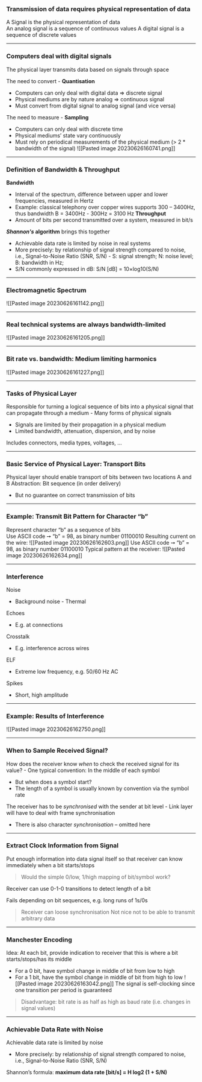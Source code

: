 ### Transmission of data requires physical representation of data
A Signal is the physical representation of data  
An analog signal is a sequence of continuous values A digital signal is a sequence of discrete values

---
### Computers deal with digital signals

The physical layer transmits data based on signals through space

The need to convert - **Quantisation**  
- Computers can only deal with digital data => discrete signal  
- Physical mediums are by nature analog => continuous signal  
- Must convert from digital signal to analog signal (and vice versa)

The need to measure - **Sampling**
- Computers can only deal with discrete time  
- Physical mediums’ state vary continuously  
- Must rely on periodical measurements of the physical medium (> 2 * bandwidth of the signal)
![[Pasted image 20230626160741.png]]

---
### Definition of Bandwidth & Throughput
**Bandwidth**  
- Interval of the spectrum, difference between upper and lower frequencies, measured in Hertz
- Example: classical telephony over copper wires supports 300 – 3400Hz, thus bandwidth B = 3400Hz - 300Hz = 3100 Hz
**Throughput**  
- Amount of bits per second transmitted over a system, measured in bit/s

**_Shannon's_ algorithm** brings this together  
- Achievable data rate is limited by noise in real systems  
- More precisely: by relationship of signal strength compared to noise, i.e., Signal-to-Noise Ratio (SNR, S/N) - S: signal strength; N: noise level; B: bandwidth in Hz;  
- S/N commonly expressed in dB: S/N [dB] = 10×log10(S/N)
---
### Electromagnetic Spectrum
![[Pasted image 20230626161142.png]]

---
### Real technical systems are always bandwidth-limited
![[Pasted image 20230626161205.png]]

---
### Bit rate vs. bandwidth: Medium limiting harmonics
![[Pasted image 20230626161227.png]]

---
### Tasks of Physical Layer
Responsible for turning a logical sequence of bits into a physical signal that can propagate through a medium - Many forms of physical signals  
- Signals are limited by their propagation in a physical medium  
- Limited bandwidth, attenuation, dispersion, and by noise

Includes connectors, media types, voltages, ...

---
### Basic Service of Physical Layer: Transport Bits
Physical layer should enable transport of bits between two locations A and B Abstraction: Bit sequence (in order delivery)
- But no guarantee on correct transmission of bits
---
### Example: Transmit Bit Pattern for Character “b”
Represent character “b” as a sequence of bits  
Use ASCII code ➙ “b” = 98, as binary number 01100010 
Resulting current on the wire:
![[Pasted image 20230626162603.png]]
Use ASCII code ➙ “b” = 98, as binary number 01100010 
Typical pattern at the receiver:
![[Pasted image 20230626162634.png]]


---
### Interference
Noise  
- Background noise - Thermal

Echoes  
- E.g. at connections

Crosstalk  
- E.g. interference across wires

ELF  
- Extreme low frequency, e.g. 50/60 Hz AC

Spikes  
- Short, high amplitude
---
### Example: Results of Interference
![[Pasted image 20230626162750.png]]

---
### When to Sample Received Signal?
How does the receiver know _when_ to check the received signal for its value? - One typical convention: In the middle of each symbol  
- But when does a symbol start?
- The length of a symbol is usually known by convention via the symbol rate

The receiver has to be _synchronised_ with the sender at bit level - Link layer will have to deal with frame synchronisation  
- There is also character _synchronisation_ – omitted here
---
### Extract Clock Information from Signal
Put enough information into data signal itself so that receiver can know immediately when a bit starts/stops 
>Would the simple 0/low, 1/high mapping of bit/symbol work?

Receiver can use 0-1-0 transitions to detect length of a bit

Fails depending on bit sequences, e.g. long runs of 1s/0s 
>Receiver can loose synchronisation
>Not nice not to be able to transmit arbitrary data

---
### Manchester Encoding
Idea: At each bit, provide indication to receiver that this is where a bit starts/stops/has its middle 
- For a 0 bit, have symbol change in middle of bit from low to high  
- For a 1 bit, have the symbol change in middle of bit from high to low
![[Pasted image 20230626163042.png]]
The signal is self-clocking since one transition per period is guaranteed
>Disadvantage: bit rate is as half as high as baud rate (i.e. changes in signal values)

---
### Achievable Data Rate with Noise
Achievable data rate is limited by noise  
- More precisely: by relationship of signal strength compared to noise, i.e., Signal-to-Noise Ratio (SNR, S/N)

Shannon’s formula:
	**maximum data rate [bit/s] = H log2 (1 + S/N)**
